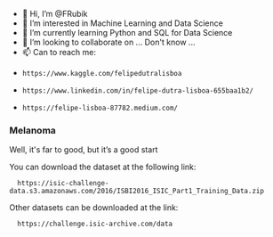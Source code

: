 - 👋 Hi, I’m @FRubik
- 👀 I’m interested in Machine Learning and Data Science
- 🌱 I’m currently learning Python and SQL for Data Science
- 💞️ I’m looking to collaborate on ... Don't know ...
- 📫 Can to reach me:
-     https://www.kaggle.com/felipedutralisboa
-     https://www.linkedin.com/in/felipe-dutra-lisboa-655baa1b2/
-     https://felipe-lisboa-87782.medium.com/

### Melanoma

Well, it's far to good, but it’s a good start

You can download the dataset at the following link:

      https://isic-challenge-data.s3.amazonaws.com/2016/ISBI2016_ISIC_Part1_Training_Data.zip

Other datasets can be downloaded at the link:

      https://challenge.isic-archive.com/data
